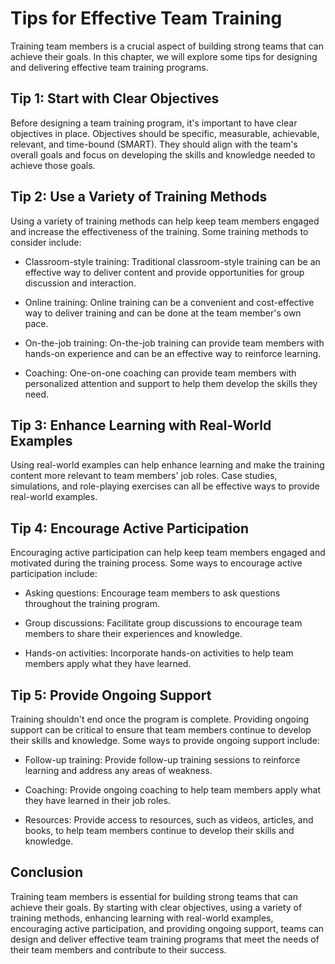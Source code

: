 # Tips for Effective Team Training

Training team members is a crucial aspect of building strong teams that can achieve their goals. In this chapter, we will explore some tips for designing and delivering effective team training programs.

## Tip 1: Start with Clear Objectives

Before designing a team training program, it's important to have clear objectives in place. Objectives should be specific, measurable, achievable, relevant, and time-bound (SMART). They should align with the team's overall goals and focus on developing the skills and knowledge needed to achieve those goals.

## Tip 2: Use a Variety of Training Methods

Using a variety of training methods can help keep team members engaged and increase the effectiveness of the training. Some training methods to consider include:

- Classroom-style training: Traditional classroom-style training can be an effective way to deliver content and provide opportunities for group discussion and interaction.

- Online training: Online training can be a convenient and cost-effective way to deliver training and can be done at the team member's own pace.

- On-the-job training: On-the-job training can provide team members with hands-on experience and can be an effective way to reinforce learning.

- Coaching: One-on-one coaching can provide team members with personalized attention and support to help them develop the skills they need.

## Tip 3: Enhance Learning with Real-World Examples

Using real-world examples can help enhance learning and make the training content more relevant to team members' job roles. Case studies, simulations, and role-playing exercises can all be effective ways to provide real-world examples.

## Tip 4: Encourage Active Participation

Encouraging active participation can help keep team members engaged and motivated during the training process. Some ways to encourage active participation include:

- Asking questions: Encourage team members to ask questions throughout the training program.

- Group discussions: Facilitate group discussions to encourage team members to share their experiences and knowledge.

- Hands-on activities: Incorporate hands-on activities to help team members apply what they have learned.

## Tip 5: Provide Ongoing Support

Training shouldn't end once the program is complete. Providing ongoing support can be critical to ensure that team members continue to develop their skills and knowledge. Some ways to provide ongoing support include:

- Follow-up training: Provide follow-up training sessions to reinforce learning and address any areas of weakness.

- Coaching: Provide ongoing coaching to help team members apply what they have learned in their job roles.

- Resources: Provide access to resources, such as videos, articles, and books, to help team members continue to develop their skills and knowledge.

## Conclusion

Training team members is essential for building strong teams that can achieve their goals. By starting with clear objectives, using a variety of training methods, enhancing learning with real-world examples, encouraging active participation, and providing ongoing support, teams can design and deliver effective team training programs that meet the needs of their team members and contribute to their success.
